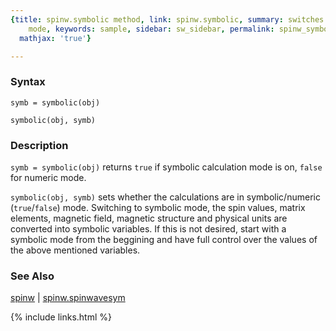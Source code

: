 ```yaml
---
{title: spinw.symbolic method, link: spinw.symbolic, summary: switches between symbolic/numeric
    mode, keywords: sample, sidebar: sw_sidebar, permalink: spinw_symbolic, folder: spinw,
  mathjax: 'true'}

---
```

  
### Syntax
  
`symb = symbolic(obj)`
 
`symbolic(obj, symb)`
  
### Description
  
`symb = symbolic(obj)` returns `true` if symbolic calculation mode is on,
`false` for numeric mode.
   
`symbolic(obj, symb)` sets whether the calculations are in
symbolic/numeric (`true`/`false`) mode. Switching to symbolic mode, the
spin values, matrix elements, magnetic field, magnetic structure and
physical units are converted into symbolic variables. If this is not
desired, start with a symbolic mode from the beggining and have full
control over the values of the above mentioned variables.
  
### See Also
  
[spinw](spinw) \| [spinw.spinwavesym](spinw_spinwavesym)
 

{% include links.html %}
